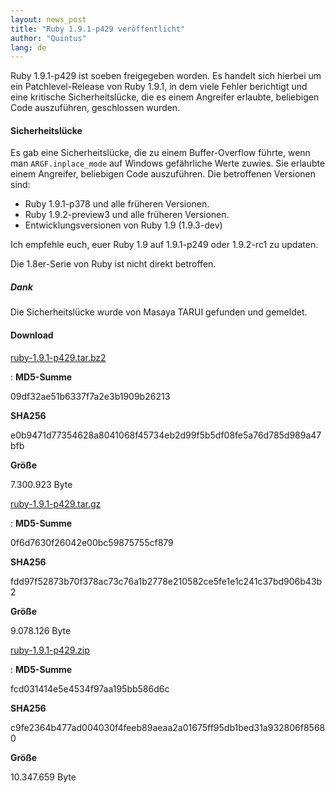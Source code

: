 ```yaml
---
layout: news_post
title: "Ruby 1.9.1-p429 veröffentlicht"
author: "Quintus"
lang: de
---
```


Ruby 1.9.1-p429 ist soeben freigegeben worden. Es handelt sich hierbei
um ein Patchlevel-Release von Ruby 1.9.1, in dem viele Fehler berichtigt
und eine kritische Sicherheitslücke, die es einem Angreifer erlaubte,
beliebigen Code auszuführen, geschlossen wurden.

#### Sicherheitslücke

Es gab eine Sicherheitslücke, die zu einem Buffer-Overflow führte, wenn
man `ARGF.inplace_mode` auf Windows gefährliche Werte zuwies.
Sie erlaubte einem Angreifer, beliebigen Code auszuführen. Die
betroffenen Versionen sind:

* Ruby 1.9.1-p378 und alle früheren Versionen.
* Ruby 1.9.2-preview3 und alle früheren Versionen.
* Entwicklungsversionen von Ruby 1.9 (1.9.3-dev)

Ich empfehle euch, euer Ruby 1.9 auf 1.9.1-p249 oder 1.9.2-rc1 zu
updaten.

Die 1.8er-Serie von Ruby ist nicht direkt betroffen.

##### Dank

Die Sicherheitslücke wurde von Masaya TARUI gefunden und gemeldet.

#### Download

[ruby-1.9.1-p429.tar.bz2][1]

: **MD5-Summe**

  09df32ae51b6337f7a2e3b1909b26213

  **SHA256**

  e0b9471d77354628a8041068f45734eb2d99f5b5df08fe5a76d785d989a47bfb

  **Größe**

  7\.300.923 Byte

[ruby-1.9.1-p429.tar.gz][2]

: **MD5-Summe**

  0f6d7630f26042e00bc59875755cf879

  **SHA256**

  fdd97f52873b70f378ac73c76a1b2778e210582ce5fe1e1c241c37bd906b43b2

  **Größe**

  9\.078.126 Byte

[ruby-1.9.1-p429.zip][3]

: **MD5-Summe**

  fcd031414e5e4534f97aa195bb586d6c

  **SHA256**

  c9fe2364b477ad004030f4feeb89aeaa2a01675ff95db1bed31a932806f85680

  **Größe**

  10\.347.659 Byte



[1]: ftp://ftp.ruby-lang.org/pub/ruby/1.9/ruby-1.9.1-p429.tar.bz2
[2]: ftp://ftp.ruby-lang.org/pub/ruby/1.9/ruby-1.9.1-p429.tar.gz
[3]: ftp://ftp.ruby-lang.org/pub/ruby/1.9/ruby-1.9.1-p429.zip
